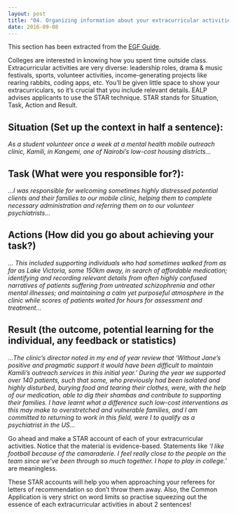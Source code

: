 ```yaml
---
layout: post 
title: "04. Organizing information about your extracurricular activities"
date: 2016-09-08
---
```


This section has been extracted from the [EGF Guide](https://drive.google.com/open?id=0BxcN6nrpsXL6eHlBUHBNaGdTZ00).

Colleges are interested in knowing how you spent time outside class. Extracurricular activities are very diverse: leadership roles, drama & music festivals, sports, volunteer activities, income-generating projects like rearing rabbits, coding apps, etc. You’ll be given little space to show your extracurriculars, so it’s crucial that you include relevant details. EALP advises applicants to use the STAR technique. STAR stands for Situation, Task, Action and Result.

## Situation (Set up the context in half a sentence):

*As a student volunteer once a week at a mental health mobile outreach clinic, Kamili, in Kangemi, one of Nairobi’s low-cost housing districts…*

## Task (What were you responsible for?):

*...I was responsible for welcoming sometimes highly distressed potential clients and their families to our mobile clinic, helping them to complete necessary administration and referring them on to our volunteer psychiatrists...*

## Actions (How did you go about achieving your task?)

*... This included supporting individuals who had sometimes walked from as far as Lake Victoria, some 150km away, in search of affordable medication; identifying and recording relevant details from often highly confused narratives of patients suffering from untreated schizophrenia and other mental illnesses; and maintaining a calm yet purposeful atmosphere in the clinic while scores of patients waited for hours for assessment and treatment...*

## Result (the outcome, potential learning for the individual, any feedback or statistics)

*...The clinic’s director noted in my end of year review that ‘Without Jane’s positive and pragmatic support it would have been difficult to maintain Kamili’s outreach services in this initial year.’ During the year we supported over 140 patients, such that some, who previously had been isolated and highly disturbed, burying food and tearing their clothes, were, with the help of our medication, able to dig their shambas and contribute to supporting their families. I have learnt what a difference such low-cost interventions as this may make to overstretched and vulnerable families, and I am committed to returning to work in this field, were I to qualify as a psychiatrist in the US...* 

Go ahead and make a STAR account of each of your extracurricular activities. Notice that the material is evidence-based. Statements like *‘I like football because of the camaraderie. I feel really close to the people on the team since we’ve been through so much together. I hope to play in college.’* are meaningless.

These STAR accounts will help you when approaching your referees for letters of recommendation so don’t throw them away. Also, the Common Application is very strict on word limits so practise squeezing out the essence of each extracurricular activities in about 2 sentences! 
